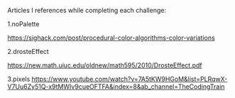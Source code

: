 Articles I references while completing each challenge:

1.noPalette

https://sighack.com/post/procedural-color-algorithms-color-variations

2.drosteEffect

https://new.math.uiuc.edu/oldnew/math595/2010/DrosteEffect.pdf

3.pixels
https://www.youtube.com/watch?v=7A5tKW9HGoM&list=PLRqwX-V7Uu6Zy51Q-x9tMWIv9cueOFTFA&index=8&ab_channel=TheCodingTrain